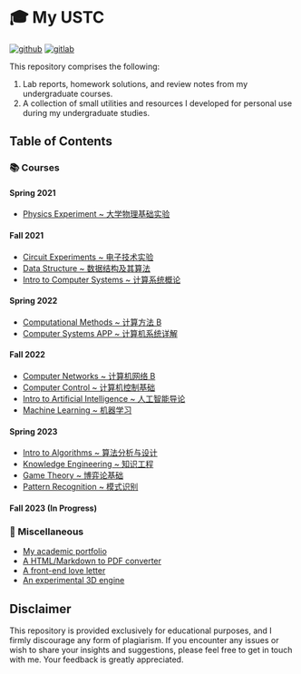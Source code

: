 # 🎓 My USTC

[![github](https://img.shields.io/github/stars/HasiNed/my-ustc?style=social)](https://github.com/HasiNed/my-ustc)
[![gitlab](https://img.shields.io/gitlab/stars/hasined/my-ustc?gitlab_url=https%3A%2F%2Fgit.lug.ustc.edu.cn%2F&style=social)](https://git.lug.ustc.edu.cn/hasined/my-ustc)

This repository comprises the following:

1. Lab reports, homework solutions, and review notes from my undergraduate courses.
2. A collection of small utilities and resources I developed for personal use during my undergraduate studies.

## Table of Contents

### 📚 Courses

#### Spring 2021

- [Physics Experiment ~ 大学物理基础实验](./Courses/Physics%20Experiments/)

#### Fall 2021

- [Circuit Experiments ~ 电子技术实验](./Courses/Circuit%20Experiments/)
- [Data Structure ~ 数据结构及其算法](./Courses/Data%20Structure/)
- [Intro to Computer Systems ~ 计算系统概论](./Courses/Intro%20to%20Computer%20Systems/)

#### Spring 2022

- [Computational Methods ~ 计算方法 B](./Courses/Computational%20Methods/)
- [Computer Systems APP ~ 计算机系统详解](./Courses/Computer%20Systems/)

#### Fall 2022

- [Computer Networks ~ 计算机网络 B](./Courses/Computer%20Networks/)
- [Computer Control ~ 计算机控制基础](./Courses/Computer%20Control/)
- [Intro to Artificial Intelligence ~ 人工智能导论](./Courses/Intro%20to%20Artificial%20Intelligence/)
- [Machine Learning ~ 机器学习](./Courses/Machine%20Learning/)

#### Spring 2023

- [Intro to Algorithms ~ 算法分析与设计](./Courses/Intro%20to%20Algorithms/)
- [Knowledge Engineering ~ 知识工程](./Courses/Knowledge%20Engineering)
- [Game Theory ~ 博弈论基础](./Courses/Game%20Theory)
- [Pattern Recognition ~ 模式识别](./Courses/Pattern%20Recognition)

#### Fall 2023 (In Progress)

### 🔨 Miscellaneous

- [My academic portfolio](https://github.com/HasiNed/aboutme)
- [A HTML/Markdown to PDF converter](https://github.com/HasiNed/onepagepdf)
- [A front-end love letter](./Misc/vue3%20kokuhaku/)
- [An experimental 3D engine](./Misc/opengl%20learning/)

## Disclaimer

This repository is provided exclusively for educational purposes, and I firmly discourage any form of plagiarism. If you encounter any issues or wish to share your insights and suggestions, please feel free to get in touch with me. Your feedback is greatly appreciated.
